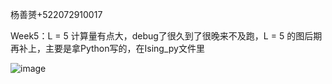 杨善赟+522072910017

Week5：L = 5 计算量有点大，debug了很久到了很晚来不及跑，L = 5 的图后期再补上，主要是拿Python写的，在Ising_py文件里

![image]()
